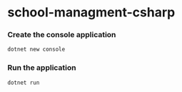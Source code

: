 # school-managment-csharp

### Create the console application

```bash
dotnet new console
```

### Run the application

```bash
dotnet run
```
